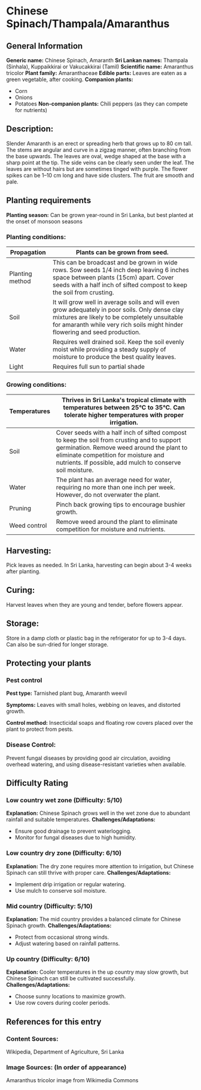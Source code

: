 # Chinese Spinach/Thampala/Amaranthus

## General Information
**Generic name:** Chinese Spinach, Amaranth
**Sri Lankan names:** Thampala (Sinhala), Kuppaikkirai or Vakucakkirai (Tamil)
**Scientific name:** <update>Amaranthus tricolor</update>
**Plant family:** Amaranthaceae
**Edible parts:** Leaves are eaten as a green vegetable, after cooking.
**Companion plants:**
- Corn
- Onions
- Potatoes
**Non-companion plants:** <update>Chili peppers (as they can compete for nutrients)</update>

## Description:
Slender Amaranth is an erect or spreading herb that grows up to 80 cm tall. The stems are angular and curve in a zigzag manner, often branching from the base upwards. The leaves are oval, wedge shaped at the base with a sharp point at the tip. The side veins can be clearly seen under the leaf. The leaves are without hairs but are sometimes tinged with purple. The flower spikes can be 1–10 cm long and have side clusters. The fruit are smooth and pale.

## Planting requirements
**Planting season:** <update>Can be grown year-round in Sri Lanka, but best planted at the onset of monsoon seasons</update>

### Planting conditions:
| **Propagation** | Plants can be grown from seed.                                                                                                                                                                                                 |
|-----------------|--------------------------------------------------------------------------------------------------------------------------------------------------------------------------------------------------------------------------------|
| Planting method | This can be broadcast and be grown in wide rows. Sow seeds 1/4 inch deep leaving 6 inches space between plants (15cm) apart. Cover seeds with a half inch of sifted compost to keep the soil from crusting.                    |
| Soil            | It will grow well in average soils and will even grow adequately in poor soils. Only dense clay mixtures are likely to be completely unsuitable for amaranth while very rich soils might hinder flowering and seed production. |
| Water           | Requires well drained soil. Keep the soil evenly moist while providing a steady supply of moisture to produce the best quality leaves.                                                                                         |
| Light           | Requires full sun to partial shade                                                                                                                                                                                             |

### Growing conditions:

| **Temperatures** | <update>Thrives in Sri Lanka's tropical climate with temperatures between 25°C to 35°C. Can tolerate higher temperatures with proper irrigation.</update>                                                                                     |
|------------------|-----------------------------------------------------------------------------------------------------------------------------------------------------------------------------------------------------------------------------------------------|
| Soil             | Cover seeds with a half inch of sifted compost to keep the soil from crusting and to support germination. Remove weed around the plant to eliminate competition for moisture and nutrients. If possible, add mulch to conserve soil moisture. |
| Water            | The plant has an average need for water, requiring no more than one inch per week. However, do not overwater the plant.                                                                                                                       |
| Pruning          | Pinch back growing tips to encourage bushier growth.                                                                                                                                                                                          |
| Weed control     | Remove weed around the plant to eliminate competition for moisture and nutrients.                                                                                                                                                             |

## Harvesting:
Pick leaves as needed. <update>In Sri Lanka, harvesting can begin about 3-4 weeks after planting.</update>

## Curing: 
<update>Harvest leaves when they are young and tender, before flowers appear.</update>

## Storage: 
<update>Store in a damp cloth or plastic bag in the refrigerator for up to 3-4 days. Can also be sun-dried for longer storage.</update>

## Protecting your plants
### Pest control
**Pest type:** Tarnished plant bug, Amaranth weevil

**Symptoms:** <update>Leaves with small holes, webbing on leaves, and distorted growth.</update>

**Control method:** Insecticidal soaps and floating row covers placed over the plant to protect from pests.

### Disease Control: 
<update>Prevent fungal diseases by providing good air circulation, avoiding overhead watering, and using disease-resistant varieties when available.</update>

## Difficulty Rating
### Low country wet zone (Difficulty: 5/10)
**Explanation:** Chinese Spinach grows well in the wet zone due to abundant rainfall and suitable temperatures.
**Challenges/Adaptations:**
- Ensure good drainage to prevent waterlogging.
- Monitor for fungal diseases due to high humidity.

### Low country dry zone (Difficulty: 6/10)
**Explanation:** The dry zone requires more attention to irrigation, but Chinese Spinach can still thrive with proper care.
**Challenges/Adaptations:**
- Implement drip irrigation or regular watering.
- Use mulch to conserve soil moisture.

### Mid country (Difficulty: 5/10)
**Explanation:** The mid country provides a balanced climate for Chinese Spinach growth.
**Challenges/Adaptations:**
- Protect from occasional strong winds.
- Adjust watering based on rainfall patterns.

### Up country (Difficulty: 6/10)
**Explanation:** Cooler temperatures in the up country may slow growth, but Chinese Spinach can still be cultivated successfully.
**Challenges/Adaptations:**
- Choose sunny locations to maximize growth.
- Use row covers during cooler periods.

## References for this entry
### Content Sources:
Wikipedia, <update>Department of Agriculture, Sri Lanka</update>

### Image Sources: (In order of appearance)
Amaranthus tricolor image from Wikimedia Commons